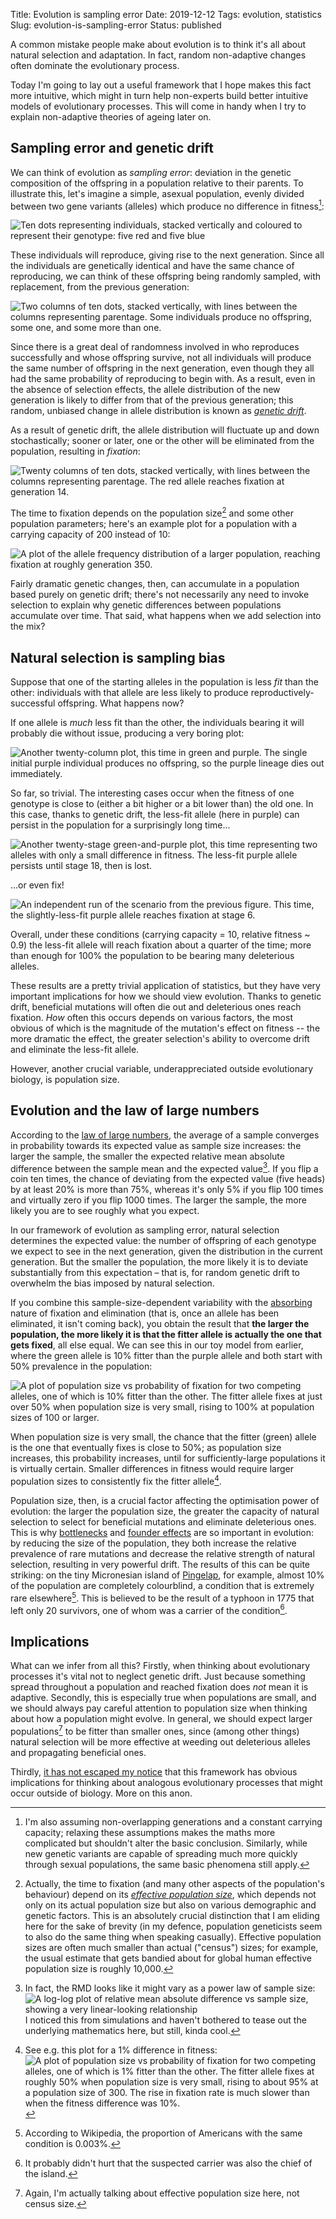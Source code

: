 Title: Evolution is sampling error
Date: 2019-12-12
Tags: evolution, statistics
Slug: evolution-is-sampling-error
Status: published

A common mistake people make about evolution is to think it's all about natural selection and adaptation. In fact, random non-adaptive changes often dominate the evolutionary process.

Today I'm going to lay out a useful framework that I hope makes this fact more intuitive, which might in turn help non-experts build better intuitive models of evolutionary processes. This will come in handy when I try to explain non-adaptive theories of ageing later on.

## Sampling error and genetic drift

We can think of evolution as *sampling error*: deviation in the genetic composition of the offspring in a population relative to their parents. To illustrate this, let's imagine a simple, asexual population, evenly divided between two gene variants (alleles) which produce no difference in fitness[^assumptions]:

[^assumptions]: I'm also assuming non-overlapping generations and a constant carrying capacity; relaxing these assumptions makes the maths more complicated but shouldn't alter the basic conclusion. Similarly, while new genetic variants are capable of spreading much more quickly through sexual populations, the same basic phenomena still apply.

![Ten dots representing individuals, stacked vertically and coloured to represent their genotype: five red and five blue]({static}/images/coalescent-0.png)

These individuals will reproduce, giving rise to the next generation. Since all the individuals are genetically identical and have the same chance of reproducing, we can think of these offspring being randomly sampled, with replacement, from the previous generation:

![Two columns of ten dots, stacked vertically, with lines between the columns representing parentage. Some individuals produce no offspring, some one, and some more than one.]({static}/images/coalescent-1-keep.png)

Since there is a great deal of randomness involved in who reproduces successfully and whose offspring survive, not all individuals will produce the same number of offspring in the next generation, even though they all had the same probability of reproducing to begin with. As a result, even in the absence of selection effects, the allele distribution of the new generation is likely to differ from that of the previous generation; this random, unbiased change in allele distribution is known as *[genetic drift][]*.

[genetic drift]: https://en.wikipedia.org/wiki/Genetic_drift

As a result of genetic drift, the allele distribution will fluctuate up and down stochastically; sooner or later, one or the other will be eliminated from the population, resulting in *fixation*:

![Twenty columns of ten dots, stacked vertically, with lines between the columns representing parentage. The red allele reaches fixation at generation 14.]({static}/images/coalescent-mid-keep.png)

The time to fixation depends on the population size[^effpop] and some other population parameters; here's an example plot for a population with a carrying capacity of 200 instead of 10:

[^effpop]: Actually, the time to fixation (and many other aspects of the population's behaviour) depend on its *[effective population size][]*, which depends not only on its actual population size but also on various demographic and genetic factors. This is an absolutely crucial distinction that I am eliding here for the sake of brevity (in my defence, population geneticists seem to also do the same thing when speaking casually). Effective population sizes are often much smaller than actual ("census") sizes; for example, the usual estimate that gets bandied about for global human effective population size is roughly 10,000.

[effective population size]: https://en.wikipedia.org/wiki/Effective_population_size

![A plot of the allele frequency distribution of a larger population, reaching fixation at roughly generation 350.]({static}/images/coalescent-200-neutral-keep.png)

Fairly dramatic genetic changes, then, can accumulate in a population based purely on genetic drift; there's not necessarily any need to invoke selection to explain why genetic differences between populations accumulate over time. That said, what happens when we add selection into the mix?

## Natural selection is sampling bias

Suppose that one of the starting alleles in the population is less *fit* than the other: individuals with that allele are less likely to produce reproductively-successful offspring. What happens now?

If one allele is *much* less fit than the other, the individuals bearing it will probably die without issue, producing a very boring plot:

![Another twenty-column plot, this time in green and purple. The single initial purple individual produces no offspring, so the purple lineage dies out immediately.]({static}/images/coalescent-vdel.png)

So far, so trivial. The interesting cases occur when the fitness of one genotype is close to (either a bit higher or a bit lower than) the old one. In this case, thanks to genetic drift, the less-fit allele (here in purple) can persist in the population for a surprisingly long time...

![Another twenty-stage green-and-purple plot, this time representing two alleles with only a small difference in fitness. The less-fit purple allele persists until stage 18, then is lost.]({static}/images/coalescent-sdel-persist.png)

...or even fix!

![An independent run of the scenario from the previous figure. This time, the slightly-less-fit purple allele reaches fixation at stage 6.]({static}/images/coalescent-sdel-fixed.png)

Overall, under these conditions (carrying capacity = 10, relative fitness ~ 0.9) the less-fit allele will reach fixation about a quarter of the time; more than enough for 100% the population to be bearing many deleterious alleles.

These results are a pretty trivial application of statistics, but they have very important implications for how we should view evolution. Thanks to genetic drift, beneficial mutations will often die out and deleterious ones reach fixation. *How* often this occurs depends on various factors, the most obvious of which is the magnitude of the mutation's effect on fitness -- the more dramatic the effect, the greater selection's ability to overcome drift and eliminate the less-fit allele.

However, another crucial variable, underappreciated outside evolutionary biology, is population size.

## Evolution and the law of large numbers

According to the [law of large numbers][large], the average of a sample converges in probability towards its expected value as sample size increases: the larger the sample, the smaller the expected relative mean absolute difference between the sample mean and the expected value[^rad]. If you flip a coin ten times, the chance of deviating from the expected value (five heads) by at least 20% is more than 75%, whereas it's only 5% if you flip 100 times and virtually zero if you flip 1000 times. The larger the sample, the more likely you are to see roughly what you expect.

[large]: https://en.wikipedia.org/wiki/Law_of_large_numbers
[absorbing]: https://en.wikipedia.org/wiki/Markov_chain#Absorbing_states

[^rad]: In fact, the RMD looks like it might vary as a power law of sample size:
![A log-log plot of relative mean absolute difference vs sample size, showing a very linear-looking relationship]({static}/images/rmd-log-log.png)
I noticed this from simulations and haven't bothered to tease out the underlying mathematics here, but still, kinda cool.

In our framework of evolution as sampling error, natural selection determines the expected value: the number of offspring of each genotype we expect to see in the next generation, given the distribution in the current generation. But the smaller the population, the more likely it is to deviate substantially from this expectation – that is, for random genetic drift to overwhelm the bias imposed by natural selection. 

If you combine this sample-size-dependent variability with the [absorbing][] nature of fixation and elimination (that is, once an allele has been eliminated, it isn't coming back), you obtain the result that **the larger the population, the more likely it is that the fitter allele is actually the one that gets fixed**, all else equal. We can see this in our toy model from earlier, where the green allele is 10% fitter than the purple allele and both start with 50% prevalence in the population:

![A plot of population size vs probability of fixation for two competing alleles, one of which is 10% fitter than the other. The fitter allele fixes at just over 50% when population size is very small, rising to 100% at population sizes of 100 or larger.]({static}/images/coalescent-fix-even.png)

When population size is very small, the chance that the fitter (green) allele is the one that eventually fixes is close to 50%; as population size increases, this probability increases, until for sufficiently-large populations it is virtually certain. Smaller differences in fitness would require larger population sizes to consistently fix the fitter allele[^1percent].

[^1percent]: See e.g. this plot for a 1% difference in fitness:
![A plot of population size vs probability of fixation for two competing alleles, one of which is 1% fitter than the other. The fitter allele fixes at roughly 50% when population size is very small, rising to about 95% at a population size of 300. The rise in fixation rate is much slower than when the fitness difference was 10%.]({static}/images/coalescent-fix-even-1percent.png)

Population size, then, is a crucial factor affecting the optimisation power of evolution: the larger the population size, the greater the capacity of natural selection to select for beneficial mutations and eliminate deleterious ones. This is why [bottlenecks][bottleneck] and [founder effects][founder] are so important in evolution: by reducing the size of the population, they both increase the relative prevalence of rare mutations and decrease the relative strength of natural selection, resulting in very powerful drift. The results of this can be quite striking: on the tiny Micronesian island of [Pingelap][pingelap], for example, almost 10% of the population are completely colourblind, a condition that is extremely rare elsewhere[^rare]. This is believed to be the result of a typhoon in 1775 that left only 20 survivors, one of whom was a carrier of the condition[^carrier].

[^rare]: According to Wikipedia, the proportion of Americans with the same condition is 0.003%.
[^carrier]: It probably didn't hurt that the suspected carrier was also the chief of the island.

[pingelap]: https://en.wikipedia.org/wiki/Pingelap#Total_color_blindness
[bottleneck]: https://en.wikipedia.org/wiki/Population_bottleneck
[founder]: https://en.wikipedia.org/wiki/Founder_effect


## Implications

What can we infer from all this? Firstly, when thinking about evolutionary processes it's vital not to neglect genetic drift. Just because something spread throughout a population and reached fixation does *not* mean it is adaptive. Secondly, this is especially true when populations are small, and we should always pay careful attention to population size when thinking about how a population might evolve. In general, we should expect larger populations[^effpop2] to be fitter than smaller ones, since (among other things) natural selection will be more effective at weeding out deleterious alleles and propagating beneficial ones.

Thirdly, [it has not escaped my notice][notice] that this framework has obvious implications for thinking about analogous evolutionary processes that might occur outside of biology. More on this anon.

[^effpop2]: Again, I'm actually talking about effective population size here, not census size.

[notice]: http://www.lablit.com/article/11
